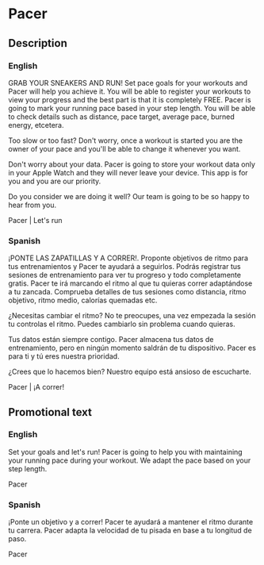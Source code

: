 # Pacer

## Description 

### English
GRAB YOUR SNEAKERS AND RUN! Set pace goals for your workouts and Pacer will help you achieve it. You will be able to register your workouts to view your progress and the best part is that it is completely FREE. Pacer is going to mark your running pace based in your step length. You will be able to check details such as distance, pace target, average pace, burned energy, etcetera.

Too slow or too fast? Don't worry, once a workout is started you are the owner of your pace and you'll be able to change it whenever you want.

Don't worry about your data. Pacer is going to store your workout data only in your Apple Watch and they will never leave your device. This app is for you and you are our priority.

Do you consider we are doing it well? Our team is going to be so happy to hear from you.

Pacer | Let's run

### Spanish

¡PONTE LAS ZAPATILLAS Y A CORRER!. Proponte objetivos de ritmo para tus entrenamientos y Pacer te ayudará a seguirlos. Podrás registrar tus sesiones de entrenamiento para ver tu progreso y todo completamente gratis. Pacer te irá marcando el ritmo al que tu quieras correr adaptándose a tu zancada. Comprueba detalles de tus sesiones como distancia, ritmo objetivo, ritmo medio, calorías quemadas etc.

¿Necesitas cambiar el ritmo? No te preocupes, una vez empezada la sesión tu controlas el ritmo. Puedes cambiarlo sin problema cuando quieras. 

Tus datos están siempre contigo. Pacer almacena tus datos de entrenamiento, pero en ningún momento saldrán de tu dispositivo. Pacer es para ti y tú eres nuestra prioridad.

¿Crees que lo hacemos bien? Nuestro equipo está ansioso de escucharte. 

Pacer | ¡A correr!

## Promotional text 

### English
Set your goals and let's run! Pacer is going to help you with maintaining your running pace during your workout. We adapt the pace based on your step length. 

Pacer

### Spanish

¡Ponte un objetivo y a correr! Pacer te ayudará a mantener el ritmo durante tu carrera. Pacer adapta la velocidad de tu pisada en base a tu longitud de paso.

Pacer